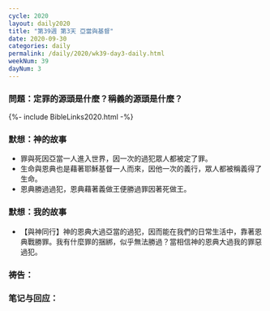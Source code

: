 ```yaml
---
cycle: 2020
layout: daily2020
title: "第39週 第3天 亞當與基督"
date: 2020-09-30
categories: daily
permalink: /daily/2020/wk39-day3-daily.html
weekNum: 39
dayNum: 3
---
```


### 問題：定罪的源頭是什麼？稱義的源頭是什麼？

{%- include BibleLinks2020.html -%}

### 默想：神的故事 
+ 罪與死因亞當一人進入世界，因一次的過犯眾人都被定了罪。
+ 生命與恩典也是藉著耶穌基督一人而來，因他一次的義行，眾人都被稱義得了生命。
+ 恩典勝過過犯，恩典藉著義做王便勝過罪因著死做王。

### 默想：我的故事
+ 【與神同行】神的恩典大過亞當的過犯，因而能在我們的日常生活中，靠著恩典戰勝罪。我有什麼罪的捆綁，似乎無法勝過？當相信神的恩典大過我的罪惡過犯。

### 祷告：

### 笔记与回应：
